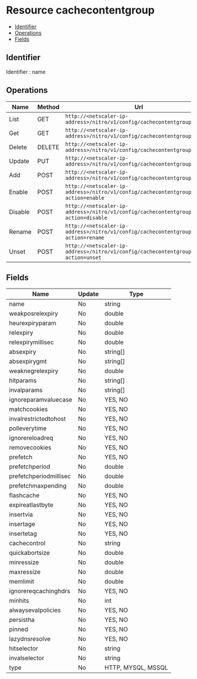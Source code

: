 # Resource cachecontentgroup

- [Identifier](#identifier)
- [Operations](#operations)
- [Fields](#fields)

## Identifier

Identifier : name

## Operations

| Name | Method | Url |
|----|----|----|
| List | GET | `http://<netscaler-ip-address>/nitro/v1/config/cachecontentgroup` |
| Get | GET | `http://<netscaler-ip-address>/nitro/v1/config/cachecontentgroup/<name>` |
| Delete | DELETE | `http://<netscaler-ip-address>/nitro/v1/config/cachecontentgroup/<name>` |
| Update | PUT | `http://<netscaler-ip-address>/nitro/v1/config/cachecontentgroup` |
| Add | POST | `http://<netscaler-ip-address>/nitro/v1/config/cachecontentgroup` |
| Enable | POST | `http://<netscaler-ip-address>/nitro/v1/config/cachecontentgroup?action=enable` |
| Disable | POST | `http://<netscaler-ip-address>/nitro/v1/config/cachecontentgroup?action=disable` |
| Rename | POST | `http://<netscaler-ip-address>/nitro/v1/config/cachecontentgroup?action=rename` |
| Unset | POST | `http://<netscaler-ip-address>/nitro/v1/config/cachecontentgroup?action=unset` |

## Fields

| Name | Update | Type |
|----|----|----|
| name | No | string |
| weakposrelexpiry | No | double |
| heurexpiryparam | No | double |
| relexpiry | No | double |
| relexpirymillisec | No | double |
| absexpiry | No | string[] |
| absexpirygmt | No | string[] |
| weaknegrelexpiry | No | double |
| hitparams | No | string[] |
| invalparams | No | string[] |
| ignoreparamvaluecase | No | YES, NO |
| matchcookies | No | YES, NO |
| invalrestrictedtohost | No | YES, NO |
| polleverytime | No | YES, NO |
| ignorereloadreq | No | YES, NO |
| removecookies | No | YES, NO |
| prefetch | No | YES, NO |
| prefetchperiod | No | double |
| prefetchperiodmillisec | No | double |
| prefetchmaxpending | No | double |
| flashcache | No | YES, NO |
| expireatlastbyte | No | YES, NO |
| insertvia | No | YES, NO |
| insertage | No | YES, NO |
| insertetag | No | YES, NO |
| cachecontrol | No | string |
| quickabortsize | No | double |
| minressize | No | double |
| maxressize | No | double |
| memlimit | No | double |
| ignorereqcachinghdrs | No | YES, NO |
| minhits | No | int |
| alwaysevalpolicies | No | YES, NO |
| persistha | No | YES, NO |
| pinned | No | YES, NO |
| lazydnsresolve | No | YES, NO |
| hitselector | No | string |
| invalselector | No | string |
| type | No | HTTP, MYSQL, MSSQL |

